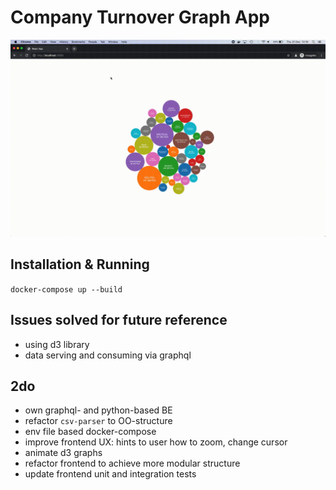# Company Turnover Graph App

![screencast](./assets/screencast.gif)

## Installation & Running
`docker-compose up --build`

## Issues solved for future reference
- using d3 library
- data serving and consuming via graphql

## 2do
- own graphql- and python-based BE
- refactor `csv-parser` to OO-structure
- env file based docker-compose
- improve frontend UX: hints to user how to zoom, change cursor
- animate d3 graphs
- refactor frontend to achieve more modular structure
- update frontend unit and integration tests
